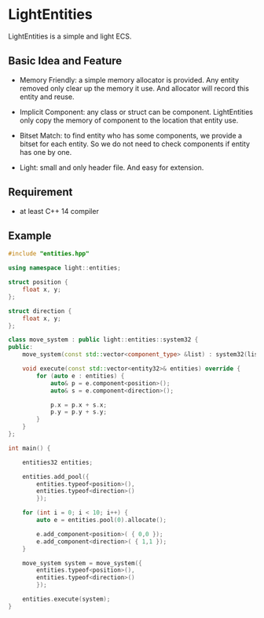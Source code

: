 # LightEntities

LightEntities is a simple and light ECS.

## Basic Idea and Feature

- Memory Friendly: a simple memory allocator is provided. Any entity removed only clear up the memory it use. And allocator will record this entity and reuse.

- Implicit Component: any class or struct can be component. LightEntities only copy the memory of component to the location that entity use.

- Bitset Match: to find entity who has some components, we provide a bitset for each entity. So we do not need to check components if entity has one by one.

- Light: small and only header file. And easy for extension.

## Requirement

- at least C++ 14 compiler

## Example

```C++
#include "entities.hpp"

using namespace light::entities;

struct position {
	float x, y;
};

struct direction {
	float x, y;
};

class move_system : public light::entities::system32 {
public:
	move_system(const std::vector<component_type> &list) : system32(list) {}

	void execute(const std::vector<entity32>& entities) override {
		for (auto e : entities) {
			auto& p = e.component<position>();
			auto& s = e.component<direction>();

			p.x = p.x + s.x;
			p.y = p.y + s.y;
		}
	}
};

int main() {

	entities32 entities;

	entities.add_pool({
		entities.typeof<position>(),
		entities.typeof<direction>()
		});

	for (int i = 0; i < 10; i++) {
		auto e = entities.pool(0).allocate();

		e.add_component<position>( { 0,0 });
		e.add_component<direction>( { 1,1 });
	}

	move_system system = move_system({
		entities.typeof<position>(),
		entities.typeof<direction>()
		});

	entities.execute(system);
}

```